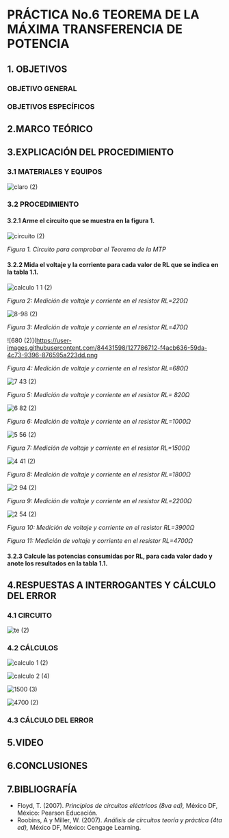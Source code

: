 # PRÁCTICA No.6 TEOREMA DE LA MÁXIMA TRANSFERENCIA DE POTENCIA
##  1. OBJETIVOS
###  OBJETIVO GENERAL
### OBJETIVOS ESPECÍFICOS
## 2.MARCO TEÓRICO
## 3.EXPLICACIÓN DEL PROCEDIMIENTO
### 3.1 MATERIALES Y EQUIPOS

![claro (2)](https://user-images.githubusercontent.com/84431598/127760803-906a398d-636e-45a6-ad85-36b5a3c23ff3.png)

### 3.2 PROCEDIMIENTO
#### 3.2.1 Arme el circuito que se muestra en la figura 1.

![circuito (2)](https://user-images.githubusercontent.com/84431598/127786678-2e0fd96b-de82-4163-9b54-16833552ec64.png)

*Figura 1. Circuito  para comprobar el Teorema de la MTP*

#### 3.2.2 Mida el voltaje y la corriente para cada valor de RL que se indica en la tabla 1.1.

![calculo 1 1 (2)](https://user-images.githubusercontent.com/84431598/127786703-0d5877bd-cffc-4d96-97b5-9c908e9619a9.png)

*Figura 2: Medición de voltaje y corriente en el  resistor RL=220Ω*

![8-98 (2)](https://user-images.githubusercontent.com/84431598/127786708-d0d1c9f6-c8eb-4680-8d11-37efc104015b.png)

*Figura 3: Medición de voltaje y corriente en el resistor RL=470Ω*

![680 (2)](https://user-images.githubusercontent.com/84431598/127786712-f4acb636-59da-4c73-9396-876595a223dd.png

*Figura 4: Medición de voltaje y corriente en el resistor RL=680Ω*

![7 43 (2)](https://user-images.githubusercontent.com/84431598/127786800-b59e9737-05cd-4ec2-85e2-62a4facae844.png)

*Figura 5: Medición de voltaje y corriente en el resistor RL= 820Ω*

![6 82 (2)](https://user-images.githubusercontent.com/84431598/127786830-9cee13c1-d232-4e43-952e-2f2db05470d1.png)

*Figura 6: Medición de voltaje y corriente en el resistor RL=1000Ω*

![5 56 (2)](https://user-images.githubusercontent.com/84431598/127786876-46eecb81-95c7-47b9-afe6-3e8e5d25405c.png)

*Figura 7: Medición de voltaje y corriente en el resistor RL=1500Ω*

![4 41 (2)](https://user-images.githubusercontent.com/84431598/127786939-8e196934-aaa7-4f50-aaeb-f3763449e5a6.png)

*Figura 8: Medición de voltaje y corriente en el resistor RL=1800Ω*

![2 94 (2)](https://user-images.githubusercontent.com/84431598/127786977-7a2b7dae-9073-4613-9d28-1ff8fd667f25.png)

*Figura 9: Medición de voltaje y corriente en el resistor RL=2200Ω*

![2 54 (2)](https://user-images.githubusercontent.com/84431598/127787000-83f315a8-1943-4417-9421-32343e492fba.png)

*Figura 10: Medición de voltaje y corriente en el resistor RL=3900Ω*

*Figura 11: Medición de voltaje y corriente en el resistor RL=4700Ω*

#### 3.2.3 Calcule las potencias consumidas por RL, para cada valor dado y anote los resultados en la tabla 1.1.
## 4.RESPUESTAS A INTERROGANTES Y CÁLCULO DEL ERROR
### 4.1 CIRCUITO

![te (2)](https://user-images.githubusercontent.com/84431598/127760933-97bbab54-8d4b-43a0-b204-af152c4df0c9.png)

### 4.2 CÁLCULOS

![calculo 1 (2)](https://user-images.githubusercontent.com/84431598/127760211-e449017c-befb-4e75-a4dc-4ee46e847891.png)

![calculo 2 (4)](https://user-images.githubusercontent.com/84431598/127760226-89dbde5f-7ed7-481f-8e2d-b5b60fe4d0b6.png)

![1500 (3)](https://user-images.githubusercontent.com/84431598/127760248-bf5c1c0b-c564-4d38-a6b0-b299f0b2327e.png)

![4700 (2)](https://user-images.githubusercontent.com/84431598/127760277-4135f967-464b-45ad-8b82-f8bd66d03ab5.png)

### 4.3 CÁLCULO DEL ERROR
## 5.VIDEO
## 6.CONCLUSIONES
## 7.BIBLIOGRAFÍA
- Floyd, T. (2007). *Principios de circuitos eléctricos (8va ed),* México DF, México: Pearson Educación.
- Roobins, A y Miller, W. (2007). *Análisis de circuitos teoría y práctica (4ta ed),* México DF, México: Cengage Learning.
